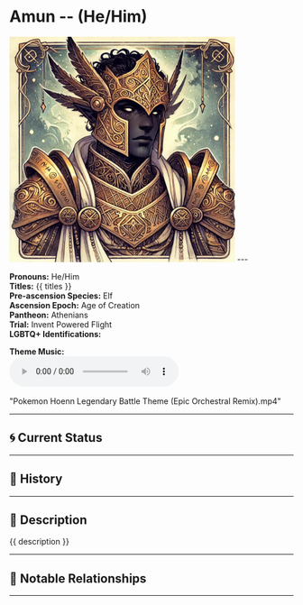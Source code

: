 # Amun  --  (He/Him)

<!-- Optional  -->
<img src="Amun.jpg" alt="Amun" style="width:400px;"/>
---

**Pronouns:** He/Him  
**Titles:** {{ titles }}  
**Pre-ascension Species:** Elf  
**Ascension Epoch:** Age of Creation  
**Pantheon:** Athenians  
**Trial:** Invent Powered Flight  
**LGBTQ+ Identifications:**   


**Theme Music:**  
<audio controls>
  <source src="Amun | Pokemon Hoenn Legendary Battle Theme (Epic Orchestral Remix).mp4" type="audio/mpeg">
  Your browser does not support the audio element.
</audio>

"Pokemon Hoenn Legendary Battle Theme (Epic Orchestral Remix).mp4"

---

## 🌀 Current Status


---

## 📜 History


---

## 🧠 Description
{{ description }}

---

## 🧩 Notable Relationships

---
